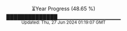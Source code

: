 <p align="center">
⏳Year Progress (48.65 %) <br>
██████████████▁▁▁▁▁▁▁▁▁▁▁▁▁▁▁▁ <br>
<sub>Updated: Thu, 27 Jun 2024 01:19:07 GMT</sub>
</p>

